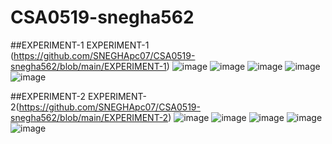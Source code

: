 # CSA0519-snegha562
##EXPERIMENT-1
EXPERIMENT-1 (https://github.com/SNEGHApc07/CSA0519-snegha562/blob/main/EXPERIMENT-1)
![image](https://user-images.githubusercontent.com/112924718/191278493-ad4382a9-f93a-4fc9-aadc-04afd78439de.png)
![image](https://user-images.githubusercontent.com/112924718/191278754-e92b8b73-c1af-46b9-82f0-54c8f086643d.png)
![image](https://user-images.githubusercontent.com/112924718/191278825-cc503bb5-9f5e-44ad-a7de-11135e78b11b.png)
![image](https://user-images.githubusercontent.com/112924718/191278990-9442d186-f742-4fae-a46e-3b2152f6c288.png)
![image](https://user-images.githubusercontent.com/112924718/191279075-76d24697-473d-4eaa-b819-d7f4ca1a5ad2.png)


##EXPERIMENT-2
EXPERIMENT-2(https://github.com/SNEGHApc07/CSA0519-snegha562/blob/main/EXPERIMENT-2)
![image](https://user-images.githubusercontent.com/112924718/191283020-670df66c-558b-4e25-ba58-e8e4b2ed7e5c.png)
![image](https://user-images.githubusercontent.com/112924718/191283069-df4ab446-a9de-4936-bf07-83e59a0cb94b.png)
![image](https://user-images.githubusercontent.com/112924718/191283189-0a33a5a0-35e9-43e9-807b-463e9e86aea6.png)
![image](https://user-images.githubusercontent.com/112924718/191283265-06f9dd4a-6283-46ae-8b43-a857fef171d7.png)
![image](https://user-images.githubusercontent.com/112924718/191283524-d1a2e7e4-82c3-4bde-8598-028336e2a83a.png)
